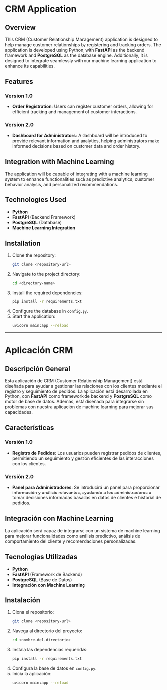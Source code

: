 # CRM Application

## Overview

This CRM (Customer Relationship Management) application is designed to help manage customer relationships by registering and tracking orders. The application is developed using Python, with **FastAPI** as the backend framework and **PostgreSQL** as the database engine. Additionally, it is designed to integrate seamlessly with our machine learning application to enhance its capabilities.

## Features

### Version 1.0
- **Order Registration**: Users can register customer orders, allowing for efficient tracking and management of customer interactions.

### Version 2.0
- **Dashboard for Administrators**: A dashboard will be introduced to provide relevant information and analytics, helping administrators make informed decisions based on customer data and order history.

## Integration with Machine Learning
The application will be capable of integrating with a machine learning system to enhance functionalities such as predictive analytics, customer behavior analysis, and personalized recommendations.

## Technologies Used
- **Python**
- **FastAPI** (Backend Framework)
- **PostgreSQL** (Database)
- **Machine Learning Integration**

## Installation

1. Clone the repository:
   ```bash
   git clone <repository-url>
   ```
2. Navigate to the project directory:
   ```bash
   cd <directory-name>
   ```
3. Install the required dependencies:
   ```bash
   pip install -r requirements.txt
   ```
4. Configure the database in `config.py`.
5. Start the application:
   ```bash
   uvicorn main:app --reload
   ```

---

# Aplicación CRM

## Descripción General

Esta aplicación de CRM (Customer Relationship Management) está diseñada para ayudar a gestionar las relaciones con los clientes mediante el registro y seguimiento de pedidos. La aplicación está desarrollada en Python, con **FastAPI** como framework de backend y **PostgreSQL** como motor de base de datos. Además, está diseñada para integrarse sin problemas con nuestra aplicación de machine learning para mejorar sus capacidades.

## Características

### Versión 1.0
- **Registro de Pedidos**: Los usuarios pueden registrar pedidos de clientes, permitiendo un seguimiento y gestión eficientes de las interacciones con los clientes.

### Versión 2.0
- **Panel para Administradores**: Se introducirá un panel para proporcionar información y análisis relevantes, ayudando a los administradores a tomar decisiones informadas basadas en datos de clientes e historial de pedidos.

## Integración con Machine Learning
La aplicación será capaz de integrarse con un sistema de machine learning para mejorar funcionalidades como análisis predictivo, análisis de comportamiento del cliente y recomendaciones personalizadas.

## Tecnologías Utilizadas
- **Python**
- **FastAPI** (Framework de Backend)
- **PostgreSQL** (Base de Datos)
- **Integración con Machine Learning**

## Instalación

1. Clona el repositorio:
   ```bash
   git clone <repository-url>
   ```
2. Navega al directorio del proyecto:
   ```bash
   cd <nombre-del-directorio>
   ```
3. Instala las dependencias requeridas:
   ```bash
   pip install -r requirements.txt
   ```
4. Configura la base de datos en `config.py`.
5. Inicia la aplicación:
   ```bash
   uvicorn main:app --reload
   ```